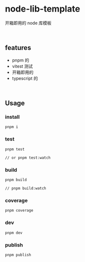 # node-lib-template

开箱即用的 node 库模板

<br />

## features

- pnpm 的
- vitest 测试
- 开箱即用的
- typescript 的

<br />

## Usage

### install

```shell
pnpm i
```

### test

```shell
pnpm test

// or pnpm test:watch
```

### build

```shell
pnpm build

// pnpm build:watch
```

### coverage

```shell
pnpm coverage
```

### dev

```shell
pnpm dev
```

### publish

```shell
pnpm publish
```